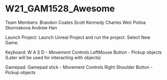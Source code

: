 # W21_GAM1528_Awesome

Team Members:
Brandon Coates
Scott Kennedy
Charles Weir
Polina Skorniakova
Andrew Han

Launch Project:
Launch Unreal Project and run the project.
Select New Game.

Keyboard:
W A S D - Movement Controls
LeftMouse Button - Pickup objects (Later will be used for interacting with objects)

Gamepad:
Gamepad stick - Movement Controls 
Right Shoulder Button - Pickup objects 